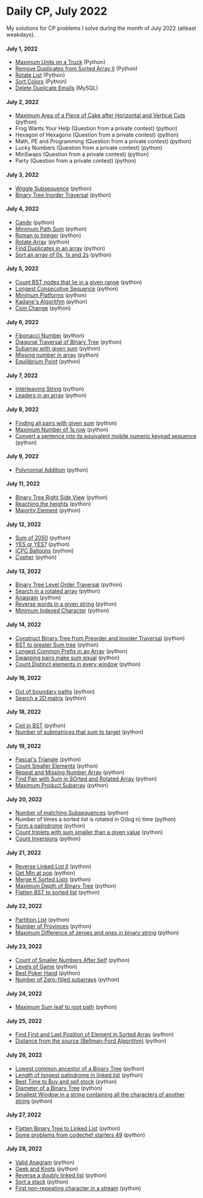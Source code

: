 # Daily CP, July 2022
  
My solutions for CP problems I solve during the month of July 2022 (atleast weakdays).

#### July 1, 2022
* [Maximum Units on a Truck](https://leetcode.com/problems/maximum-units-on-a-truck/) (Python)
* [Remove Duplicates from Sorted Array II](https://leetcode.com/problems/remove-duplicates-from-sorted-array-ii/) (Python)
* [Rotate List](https://leetcode.com/problems/rotate-list/) (Python)
* [Sort Colors](https://leetcode.com/problems/sort-colors/) (Python)
* [Delete Duplicate Emails](https://leetcode.com/problems/delete-duplicate-emails/) (MySQL)

#### July 2, 2022
* [Maximum Area of a Piece of Cake after Horizontal and Vertical Cuts](https://leetcode.com/problems/maximum-area-of-a-piece-of-cake-after-horizontal-and-vertical-cuts/) (python)
* Frog Wants Your Help (Question from a private contest) (python)
* Hexagon of Hexagons (Question from a private contest) (python)
* Math, PE and Programming (Question from a private contest) (python) 
* Lucky Numbers (Question from a private contest) (python)
* MinSwaps (Question from a private contest) (python)
* Party (Question from a private contest) (python)

#### July 3, 2022
* [Wiggle Subsequence](https://leetcode.com/problems/wiggle-subsequence/) (python)
* [Binary Tree Inorder Traversal](https://leetcode.com/problems/binary-tree-inorder-traversal/) (python)

#### July 4, 2022
* [Candy](https://leetcode.com/problems/candy/submissions/) (python)
* [Minimum Path Sum](https://leetcode.com/problems/minimum-path-sum/) (python)
* [Roman to Integer](https://leetcode.com/problems/roman-to-integer/) (python)
* [Rotate Array](https://leetcode.com/problems/rotate-array/) (python)
* [Find Duplicates in an array](https://practice.geeksforgeeks.org/problems/find-duplicates-in-an-array/1) (python)
* [Sort an array of 0s, 1s and 2s](https://practice.geeksforgeeks.org/problems/sort-an-array-of-0s-1s-and-2s4231/1) (python)

#### July 5, 2022
* [Count BST nodes that lie in a given range](https://practice.geeksforgeeks.org/problems/count-bst-nodes-that-lie-in-a-given-range/1) (python)
* [Longest Consecutive Sequence](https://leetcode.com/problems/longest-consecutive-sequence/) (python)
* [Minimum Platforms](https://practice.geeksforgeeks.org/problems/minimum-platforms-1587115620/1) (python)
* [Kadane's Algorithm](https://practice.geeksforgeeks.org/problems/kadanes-algorithm-1587115620/1) (python)
* [Coin Change](https://practice.geeksforgeeks.org/problems/coin-change2448/1) (python)

#### July 6, 2022
* [Fibonacci Number](https://leetcode.com/problems/fibonacci-number/) (python)
* [Diagonal Traversal of Binary Tree](https://practice.geeksforgeeks.org/problems/diagonal-traversal-of-binary-tree/1) (python)
* [Subarray with given sum](https://practice.geeksforgeeks.org/problems/subarray-with-given-sum-1587115621/1/) (python)
* [Missing number in array](https://practice.geeksforgeeks.org/problems/missing-number-in-array1416/1) (python)
* [Equilibrium Point](https://practice.geeksforgeeks.org/problems/equilibrium-point-1587115620/1/) (python)

#### July 7, 2022
* [Interleaving String](https://leetcode.com/problems/interleaving-string/) (python)
* [Leaders in an array](https://practice.geeksforgeeks.org/problems/leaders-in-an-array-1587115620/1/) (python)

#### July 8, 2022
* [Finding all pairs with given sum](https://practice.geeksforgeeks.org/problems/find-all-pairs-whose-sum-is-x5808/1/) (python)
* [Maximum Number of 1s row](https://practice.geeksforgeeks.org/problems/maximum-no-of-1s-row3027/1/) (python)
* [Convert a sentence into its equivalent mobile numeric keypad sequence](https://practice.geeksforgeeks.org/problems/convert-a-sentence-into-its-equivalent-mobile-numeric-keypad-sequence0547/1/) (python)

#### July 9, 2022
* [Polynomial Addition](https://practice.geeksforgeeks.org/problems/polynomial-addition/1) (python)

#### July 11, 2022
* [Binary Tree Right Side View](https://leetcode.com/problems/binary-tree-right-side-view/) (python)
* [Reaching the heights](https://practice.geeksforgeeks.org/problems/reaching-the-heights1921/1) (python)
* [Majority Element](https://practice.geeksforgeeks.org/problems/majority-element-1587115620/1) (python)

#### July 12, 2022
* [Sum of 2050](https://codeforces.com/problemset/problem/1517/A) (python)
* [YES or YES?](https://codeforces.com/contest/1703/problem/A) (python)
* [ICPC Balloons](https://codeforces.com/contest/1703/problem/B) (python)
* [Cypher](https://codeforces.com/contest/1703/problem/C) (python)

#### July 13, 2022
* [Binary Tree Level Order Traversal](https://leetcode.com/problems/binary-tree-level-order-traversal/) (python)
* [Search in a rotated array](https://practice.geeksforgeeks.org/problems/search-in-a-rotated-array4618/1) (python)
* [Anagram](https://practice.geeksforgeeks.org/problems/anagram-1587115620/1) (python)
* [Reverse words in a given string](https://practice.geeksforgeeks.org/problems/reverse-words-in-a-given-string5459/1) (python)
* [Minimum Indexed Character](https://practice.geeksforgeeks.org/problems/minimum-indexed-character-1587115620/1) (python)

#### July 14, 2022
* [Construct Binary Tree from Preorder and Inorder Traversal](https://leetcode.com/problems/construct-binary-tree-from-preorder-and-inorder-traversal/) (python)
* [BST to greater Sum tree](https://practice.geeksforgeeks.org/problems/bst-to-greater-sum-tree/1) (python)
* [Longest Common Prefix in an Array](https://practice.geeksforgeeks.org/problems/longest-common-prefix-in-an-array5129/1) (python)
* [Swapping pairs make sum equal](https://practice.geeksforgeeks.org/problems/swapping-pairs-make-sum-equal4142/1) (python)
* [Count Distinct elements in every window](https://practice.geeksforgeeks.org/problems/count-distinct-elements-in-every-window/1) (python)

#### July 16, 2022
* [Out of boundary paths](https://leetcode.com/problems/out-of-boundary-paths/) (python)
* [Search a 2D matrix](https://leetcode.com/problems/search-a-2d-matrix/) (python)

#### July 18, 2022
* [Ceil in BST](https://practice.geeksforgeeks.org/problems/implementing-ceil-in-bst/1) (python)
* [Number of submatrices that sum to target](https://leetcode.com/problems/number-of-submatrices-that-sum-to-target/) (python)

#### July 19, 2022
* [Pascal's Triangle](https://leetcode.com/problems/pascals-triangle/) (python)
* [Count Smaller Elements](https://practice.geeksforgeeks.org/problems/count-smaller-elements2214/1) (python)
* [Repeat and Missing Number Array](https://www.interviewbit.com/problems/repeat-and-missing-number-array/) (python)
* [Find Pair with Sum in SOrted and Rotated Array](https://www.geeksforgeeks.org/given-a-sorted-and-rotated-array-find-if-there-is-a-pair-with-a-given-sum/) (python)
* [Maximum Product Subarray](https://leetcode.com/problems/maximum-product-subarray/) (python)

#### July 20, 2022
* [Number of matching Subsequences](https://leetcode.com/problems/number-of-matching-subsequences/) (python)
* Number of times a sorted list is rotated in O(log n) time  (python)
* [Form a palindrome](https://practice.geeksforgeeks.org/problems/form-a-palindrome1455/1) (python)
* [Count triplets with sum smaller than a given value](https://www.geeksforgeeks.org/count-triplets-with-sum-smaller-that-a-given-value/) (python)
* [Count Inversions](https://practice.geeksforgeeks.org/problems/inversion-of-array-1587115620/1) (python)

#### July 21, 2022
* [Reverse Linked List II](https://leetcode.com/problems/reverse-linked-list-ii/) (python)
* [Get Min at pop](https://practice.geeksforgeeks.org/problems/get-min-at-pop/1) (python)
* [Merge K Sorted Lists](https://leetcode.com/problems/merge-k-sorted-lists/) (python)
* [Maximum Depth of Binary Tree](https://leetcode.com/problems/maximum-depth-of-binary-tree/) (python)
* [Flatten BST to sorted list](https://www.geeksforgeeks.org/flatten-bst-to-sorted-list-increasing-order/) (python)

#### July 22, 2022
* [Partition List](https://leetcode.com/problems/partition-list/submissions/) (python)
* [Number of Provinces](https://practice.geeksforgeeks.org/problems/number-of-provinces/1) (python)
* [Maximum Difference of zeroes and ones in binary string](https://practice.geeksforgeeks.org/problems/maximum-difference-of-zeros-and-ones-in-binary-string4111/1) (python)

#### July 23, 2022
* [Count of Smaller Numbers After Self](https://leetcode.com/problems/count-of-smaller-numbers-after-self/) (python)
* [Levels of Game](https://practice.geeksforgeeks.org/problems/levels-of-game/1) (python)
* [Best Poker Hand](https://leetcode.com/contest/biweekly-contest-83/problems/best-poker-hand/) (python)
* [Number of Zero-filled subarrays](https://leetcode.com/contest/biweekly-contest-83/problems/number-of-zero-filled-subarrays/) (python)

#### July 24, 2022
* [Maximum Sum leaf to root path](https://practice.geeksforgeeks.org/problems/maximum-sum-leaf-to-root-path/1) (python)

#### July 25, 2022
* [Find First and Last Position of Element in Sorted Array](https://leetcode.com/problems/find-first-and-last-position-of-element-in-sorted-array/) (python)
* [Distance from the source (Bellman-Ford Algorithm)](https://practice.geeksforgeeks.org/problems/distance-from-the-source-bellman-ford-algorithm/1) (python)

#### July 26, 2022
* [Lowest common ancestor of a Binary Tree](https://leetcode.com/problems/lowest-common-ancestor-of-a-binary-tree/) (python) 
* [Length of longest palindrome in linked list](https://practice.geeksforgeeks.org/problems/length-of-longest-palindrome-in-linked-list/1) (python) 
* [Best Time to Buy and sell stock](https://leetcode.com/problems/best-time-to-buy-and-sell-stock/) (python) 
* [Diameter of a Binary Tree](https://practice.geeksforgeeks.org/problems/diameter-of-binary-tree/1) (python) 
* [Smallest Window in a string containing all the characters of another string](https://practice.geeksforgeeks.org/problems/smallest-window-in-a-string-containing-all-the-characters-of-another-string-1587115621/1) (python) 

#### July 27, 2022
* [Flatten Binary Tree to Linked List](https://leetcode.com/problems/flatten-binary-tree-to-linked-list/) (python) 
* [Some problems from codechef starters 49](https://www.codechef.com/START49D) (python) 

#### July 28, 2022
* [Valid Anagram](https://leetcode.com/problems/valid-anagram/) (python) 
* [Geek and Knots](https://practice.geeksforgeeks.org/problems/little-murph-and-knots0402/1) (python) 
* [Reverse a doubly linked list](https://practice.geeksforgeeks.org/problems/reverse-a-doubly-linked-list/1) (python) 
* [Sort a stack](https://practice.geeksforgeeks.org/problems/sort-a-stack/1) (python) 
* [First non-repeating character in a stream](https://practice.geeksforgeeks.org/problems/first-non-repeating-character-in-a-stream1216/1) (python) 